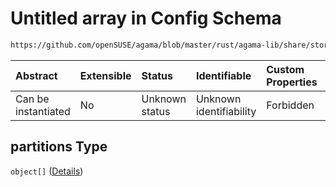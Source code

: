 # Untitled array in Config Schema

```txt
https://github.com/openSUSE/agama/blob/master/rust/agama-lib/share/storage.model.schema.json#/$defs/drive/properties/partitions
```



| Abstract            | Extensible | Status         | Identifiable            | Custom Properties | Additional Properties | Access Restrictions | Defined In                                                                      |
| :------------------ | :--------- | :------------- | :---------------------- | :---------------- | :-------------------- | :------------------ | :------------------------------------------------------------------------------ |
| Can be instantiated | No         | Unknown status | Unknown identifiability | Forbidden         | Allowed               | none                | [storage.model.schema.json\*](storage.model.schema.json "open original schema") |

## partitions Type

`object[]` ([Details](storage-defs-partition.md))
